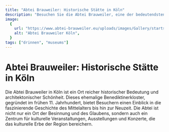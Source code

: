 ```yaml
---
title: "Abtei Brauweiler: Historische Stätte in Köln"
description: "Besuchen Sie die Abtei Brauweiler, eine der bedeutendsten historischen Stätten in Köln, und erleben Sie ihre reiche Geschichte, Architektur und kulturelle Veranstaltungen"
image:
  {
    url: "https://www.abtei-brauweiler.eu/uploads/images/Gallery/startseite/Boegen_Marienhof.jpg",
    alt: "Abtei Brauweiler Köln",
  }
tags: ["drinnen", "museums"]
---
```


# Abtei Brauweiler: Historische Stätte in Köln

Die Abtei Brauweiler in Köln ist ein Ort reicher historischer Bedeutung und architektonischer Schönheit. Dieses ehemalige Benediktinerkloster, gegründet im frühen 11. Jahrhundert, bietet Besuchern einen Einblick in die faszinierende Geschichte des Mittelalters bis hin zur Neuzeit. Die Abtei ist nicht nur ein Ort der Besinnung und des Glaubens, sondern auch ein Zentrum für kulturelle Veranstaltungen, Ausstellungen und Konzerte, die das kulturelle Erbe der Region bereichern.
